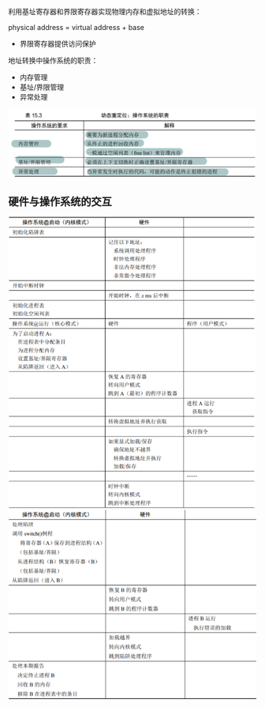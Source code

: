 利用基址寄存器和界限寄存器实现物理内存和虚拟地址的转换：

physical address = virtual address + base

* 界限寄存器提供访问保护

地址转换中操作系统的职责：

* 内存管理
* 基址/界限管理
* 异常处理

<img src="笔记图片/image-20220125111022733.png" alt="image-20220125111022733" style="zoom:80%;" />

## 硬件与操作系统的交互

<img src="笔记图片/image-20220125111333894.png" alt="image-20220125111333894" style="zoom:80%;" /><img src="笔记图片/image-20220125111355649.png" alt="image-20220125111355649" style="zoom:80%;" />